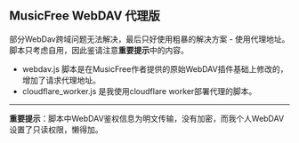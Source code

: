 ## MusicFree WebDAV 代理版
部分WebDav跨域问题无法解决，最后只好使用粗暴的解决方案 - 使用代理地址。脚本只考虑自用，因此鉴请注意**重要提示**中的内容。

- webdav.js 脚本是在MusicFree作者提供的原始WebDAV插件基础上修改的，增加了请求代理地址。
- cloudflare_worker.js 是我使用cloudflare worker部署代理的脚本。

---
**重要提示**：脚本中WebDAV鉴权信息为明文传输，没有加密，而我个人WebDAV设置了只读权限，懒得加。